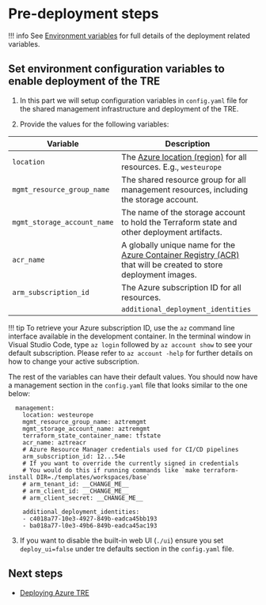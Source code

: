 # Pre-deployment steps

!!! info
    See [Environment variables](../environment-variables.md) for full details of the deployment related variables.

## Set environment configuration variables to enable deployment of the TRE

1. In this part we will setup configuration variables in `config.yaml` file for the shared management infrastructure and deployment of the TRE.

2. Provide the values for the following variables:

  | Variable | Description |
  | -------- | ----------- |
  | `location` | The [Azure location (region)](https://azure.microsoft.com/global-infrastructure/geographies/#geographies) for all resources. E.g., `westeurope` |
  | `mgmt_resource_group_name` | The shared resource group for all management resources, including the storage account. |
  | `mgmt_storage_account_name` | The name of the storage account to hold the Terraform state and other deployment artifacts. |
  | `acr_name` | A globally unique name for the [Azure Container Registry (ACR)](https://docs.microsoft.com/azure/container-registry/) that will be created to store deployment images. |
  | `arm_subscription_id` | The Azure subscription ID for all resources. |
    | `additional_deployment_identities` | An array of identities that should have the same roles assigned as the current deployment identity. Must be Entra ID object IDs. |

  !!! tip
      To retrieve your Azure subscription ID, use the `az` command line interface available in the development container. In the terminal window in Visual Studio Code, type `az login` followed by `az account show` to see your default subscription. Please refer to `az account -help` for further details on how to change your active subscription.

The rest of the variables can have their default values. You should now have a management section in the `config.yaml` file that looks similar to the one below:

```plaintext
  management:
    location: westeurope
    mgmt_resource_group_name: aztremgmt
    mgmt_storage_account_name: aztremgmt
    terraform_state_container_name: tfstate
    acr_name: aztreacr
    # Azure Resource Manager credentials used for CI/CD pipelines
    arm_subscription_id: 12...54e
    # If you want to override the currently signed in credentials
    # You would do this if running commands like `make terraform-install DIR=./templates/workspaces/base`
    # arm_tenant_id: __CHANGE_ME__
    # arm_client_id: __CHANGE_ME__
    # arm_client_secret: __CHANGE_ME__

    additional_deployment_identities:
    - c4018a77-10e3-4927-849b-eadca45bb193
    - ba018a77-l0e3-49b6-849b-eadca45ac193
```

  3. If you want to disable the built-in web UI (`./ui`) ensure you set `deploy_ui=false` under tre defaults section in the `config.yaml` file.

## Next steps

* [Deploying Azure TRE](manual-deployment.md)
